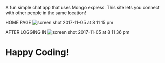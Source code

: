 A fun simple chat app that uses Mongo express. This site lets you connect with other people in the same location! 

HOME PAGE 
![screen shot 2017-11-05 at 8 11 15 pm](https://user-images.githubusercontent.com/25780324/32421407-4ed7381c-c266-11e7-9a33-4a4e211e5999.png)

AFTER LOGGING IN
![screen shot 2017-11-05 at 8 11 36 pm](https://user-images.githubusercontent.com/25780324/32421416-655be056-c266-11e7-9c44-73f1352b2852.png)

# Happy Coding!
